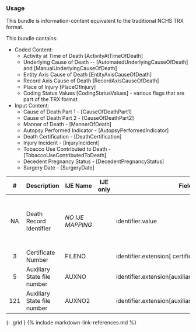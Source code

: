 ### Usage
This bundle is information-content equivalent to the traditional NCHS TRX format.

  This bundle contains:
  * Coded Content:
    * Activity at Time of Death [ActivityAtTimeOfDeath]
    * Underlying Cause of Death -- [AutomatedUnderlyingCauseOfDeath] and [ManualUnderlyingCauseOfDeath]
    * Entity Axis Cause of Death [EntityAxisCauseOfDeath]
    * Record Axis Cause of Death [RecordAxisCauseOfDeath]
    * Place of Injury [PlaceOfInjury]
    * Coding Status Values [CodingStatusValues] - various flags that are part of the TRX format
  * Input Content:
    * Cause of Death Part 1 - [CauseOfDeathPart1]
    * Cause of Death Part 2 - [CauseOfDeathPart2]
    * Manner of Death - [MannerOfDeath]
    * Autopsy Performed Indicator - [AutopsyPerformedIndicator]
    * Death Certification - [DeathCertification]
    * Injury Incident - [InjuryIncident]
    * Tobacco Use Contributed to Death - [TobaccoUseContributedToDeath]
    * Decedent Pregnancy Status - [DecedentPregnancyStatus]
    * Surgery Date - [SurgeryDate]
     

| **#** |  **Description**   |  **IJE Name**   | IJE only |  **Field**  |  **Type**  | **Value Set**  |
| :---------: | ------------- | ------------ | :----------: |---------- | -------- | -------- |
| NA | Death Record Identifier | *NO IJE MAPPING*| |identifier.value | string(12) | YYYYJJNNNNNN,  YYYY = death year JJ = jurisdiction  and NNNNNN = certificate number | 
| 3 | Certificate Number | FILENO| |identifier.extension[ certificateNumber].value | string(6) | - | 
| 5 | Auxiliary State file number | AUXNO| |identifier.extension[auxiliaryStateIdentifier1].value | string(12) | - | 
| 121 | Auxiliary State file number | AUXNO2| |identifier.extension[auxiliaryStateIdentifier2].value | string(12) | - | 
{: .grid }
{% include markdown-link-references.md %}

